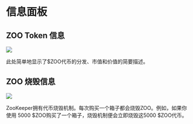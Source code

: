 # 信息面板

## ZOO Token 信息
![](/docs/image7.png)

此处简单地显示了$ZOO代币的分发、市值和价值的简要描述。

## ZOO 烧毁信息
![](/docs/image2.png)

ZooKeeper拥有代币烧毁机制。每次购买一个箱子都会烧毁ZOO。例如，如果你使用 5000 $ZOO购买了一个箱子，烧毁机制便会立即烧毁这5000 $ZOO代币。
